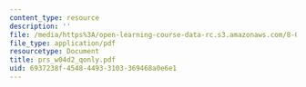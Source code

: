 ```yaml
---
content_type: resource
description: ''
file: /media/https%3A/open-learning-course-data-rc.s3.amazonaws.com/8-02-physics-ii-electricity-and-magnetism-spring-2007/6937238f454844933103369468a0e6e1_prs_w04d2_qonly.pdf
file_type: application/pdf
resourcetype: Document
title: prs_w04d2_qonly.pdf
uid: 6937238f-4548-4493-3103-369468a0e6e1
---
```


